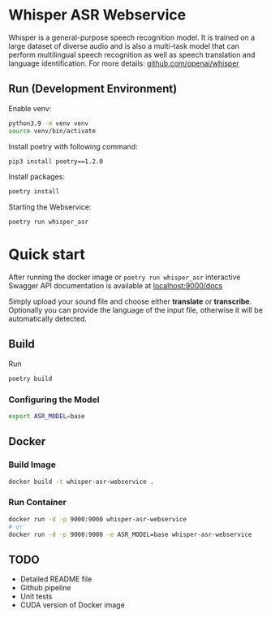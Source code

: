 # Whisper ASR Webservice

Whisper is a general-purpose speech recognition model. It is trained on a large dataset of diverse audio and is also a multi-task model that can perform multilingual speech recognition as well as speech translation and language identification. For more details: [github.com/openai/whisper](https://github.com/openai/whisper/)

## Run (Development Environment)

Enable venv:
```sh
python3.9 -m venv venv
source venv/bin/activate
```

Install poetry with following command:
```sh
pip3 install poetry==1.2.0
```

Install packages:
```sh
poetry install
```

Starting the Webservice:
```sh
poetry run whisper_asr
```

# Quick start

After running the docker image or ``poetry run whisper_asr`` interactive Swagger API documentation is available at [localhost:9000/docs](http://localhost:9000/docs)

Simply upload your sound file and choose either **translate** or **transcribe**. Optionally you can provide the language of the input file, otherwise it will be automatically detected.



## Build

Run

```sh
poetry build
```

### Configuring the Model

```sh
export ASR_MODEL=base
```

## Docker

### Build Image

```sh
docker build -t whisper-asr-webservice .
```

### Run Container

```sh
docker run -d -p 9000:9000 whisper-asr-webservice
# or
docker run -d -p 9000:9000 -e ASR_MODEL=base whisper-asr-webservice
```

## TODO

* Detailed README file
* Github pipeline
* Unit tests
* CUDA version of Docker image
